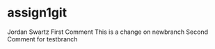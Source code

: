 # assign1git
Jordan Swartz
First Comment
This is a change on newbranch
Second Comment for testbranch
